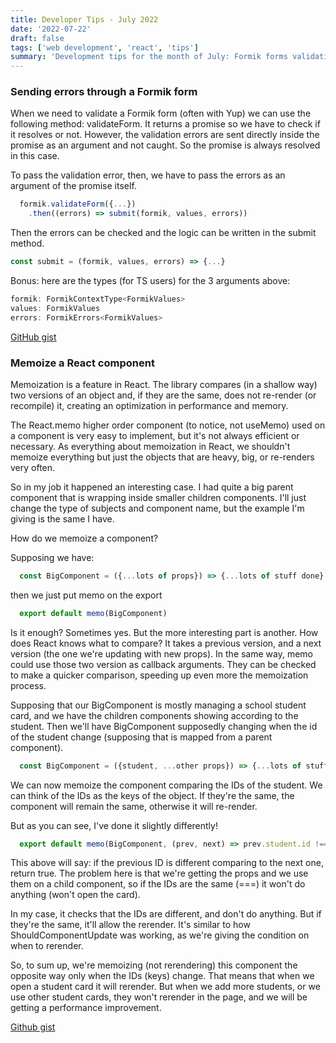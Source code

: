 ```yaml
---
title: Developer Tips - July 2022
date: '2022-07-22'
draft: false
tags: ['web development', 'react', 'tips']
summary: 'Development tips for the month of July: Formik forms validation errors, Memoize a React component'
---
```


### Sending errors through a Formik form

When we need to validate a Formik form (often with Yup) we can use the following method: validateForm.
It returns a promise so we have to check if it resolves or not.
However, the validation errors are sent directly inside the promise as an argument and not caught. So the promise is always resolved in this case.

To pass the validation error, then, we have to pass the errors as an argument of the promise itself.

```js
  formik.validateForm({...})
    .then((errors) => submit(formik, values, errors))
```

Then the errors can be checked and the logic can be written in the submit method.

```js
const submit = (formik, values, errors) => {...}
```

Bonus: here are the types (for TS users) for the 3 arguments above:

```js
formik: FormikContextType<FormikValues>
values: FormikValues
errors: FormikErrors<FormikValues>
```

[GitHub gist](https://github.com/buaiscia/Notes/blob/main/2022/07/22.md)


### Memoize a React component

Memoization is a feature in React. The library compares (in a shallow way) two versions of an object and, if they are the same, does not re-render (or recompile) it, creating an optimization in performance and memory.

The React.memo higher order component (to notice, not useMemo) used on a component is very easy to implement, but it's not always efficient or necessary. As everything about memoization in React, we shouldn't memoize everything but just the objects that are heavy, big, or re-renders very often.

So in my job it happened  an interesting case. I had quite a big parent component that is wrapping inside smaller children components. I'll just change the type of subjects and component name, but the example I'm giving is the same I have.

How do we memoize a component?

Supposing we have:

```js
  const BigComponent = ({...lots of props}) => {...lots of stuff done}
```

then we just put memo on the export 
```js
  export default memo(BigComponent)
```

Is it enough? Sometimes yes. But the more interesting part is another. How does React knows what to compare? It takes a previous version, and a next version (the one we're updating with new props). In the same way, memo could use those two version as callback arguments. They can be checked to make a quicker comparison, speeding up even more the memoization process.

Supposing that our BigComponent is mostly managing a school student card, and we have the children components showing according to the student. Then we'll have BigComponent supposedly changing when the id of the student change (supposing that is mapped from a parent component).

```js
  const BigComponent = ({student, ...other props}) => {...lots of stuff done}
```

We can now memoize the component comparing the IDs of the student. We can think of the IDs as the keys of the object. If they're the same, the component will remain the same, otherwise it will re-render.

But as you can see, I've done it slightly differently!
```js
  export default memo(BigComponent, (prev, next) => prev.student.id !== next.student.id)
```

This above will say: if the previous ID is different comparing to the next one, return true. The problem here is that we're getting the props and we use them on a child component, so if the IDs are the same (===) it won't do anything (won't open the card). 

In my case, it checks that the IDs are different, and don't do anything. But if they're the same, it'll allow the rerender. It's similar to how ShouldComponentUpdate was working, as we're giving the condition on when to rerender.

So, to sum up, we're memoizing (not rerendering) this component the opposite way only when the IDs (keys) change. That means that when we open a student card it will rerender. But when we add more students, or we use other student cards, they won't rerender in the page, and we will be getting a performance improvement.

[Github gist](https://github.com/buaiscia/Notes/blob/main/2022/07/27.md)
